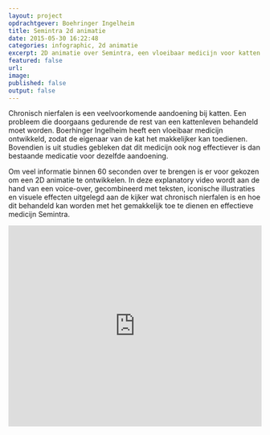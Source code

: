 ```yaml
---
layout: project
opdrachtgever: Boehringer Ingelheim
title: Semintra 2d animatie
date: 2015-05-30 16:22:48
categories: infographic, 2d animatie
excerpt: 2D animatie over Semintra, een vloeibaar medicijn voor katten met chronisch nierfalen
featured: false
url:
image:
published: false
output: false
---
```

Chronisch nierfalen is een veelvoorkomende aandoening bij katten. Een probleem die doorgaans gedurende de rest van een kattenleven behandeld moet worden. Boerhinger Ingelheim heeft een vloeibaar medicijn ontwikkeld, zodat de eigenaar van de kat het makkelijker kan toedienen. Bovendien is uit studies gebleken dat dit medicijn ook nog effectiever is dan bestaande medicatie voor dezelfde aandoening.

Om veel informatie binnen 60 seconden over te brengen is er voor gekozen om een 2D animatie te ontwikkelen. In deze explanatory video wordt aan de hand van een voice-over, gecombineerd met teksten, iconische illustraties en visuele effecten uitgelegd aan de kijker wat chronisch nierfalen is en hoe dit behandeld kan worden met het gemakkelijk toe te dienen en effectieve medicijn Semintra.

<iframe src="https://player.vimeo.com/video/113492651?color=3fc3dd&title=0&byline=0&portrait=0" width="100%" height="400" frameborder="0" webkitallowfullscreen mozallowfullscreen allowfullscreen></iframe>
